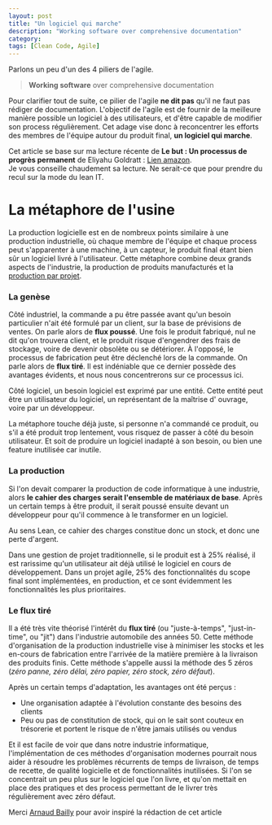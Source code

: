 ```yaml
---
layout: post
title: "Un logiciel qui marche"
description: "Working software over comprehensive documentation"
category: 
tags: [Clean Code, Agile]
---
```


Parlons un peu d'un des 4 piliers de l'agile. 

> **Working software** over comprehensive documentation    

Pour clarifier tout de suite, ce pilier de l'agile **ne dit pas** qu'il ne faut pas rédiger 
de documentation. L'objectif de l'agile est de fournir de la meilleure manière possible 
un logiciel à des utilisateurs, et d'être capable de modifier son process régulièrement. 
Cet adage vise donc à reconcentrer les efforts des membres de l'équipe 
autour du produit final, **un logiciel qui marche**.    

Cet article se base sur ma lecture récente de **Le but : Un processus 
de progrès permanent** de Eliyahu Goldratt : [Lien amazon](https://www.amazon.fr/but-processus-progr%C3%A8s-permanent/dp/2124654047).   
Je vous conseille chaudement sa lecture. Ne serait-ce que pour prendre du recul sur la mode du lean IT.
 
# La métaphore  de l'usine   

La production logicielle est en de nombreux points similaire à une production 
industrielle, où chaque membre de l'équipe et chaque process peut s'apparenter à une machine, 
à un capteur, le produit final étant bien sûr un logiciel livré à l'utilisateur. 
Cette métaphore combine deux grands aspects de l'industrie, la 
production de produits manufacturés et la [production par projet](https://en.wikipedia.org/wiki/Project_manufacturing). 
    

     
### La genèse 

Côté industriel, la commande a pu être passée
 avant qu'un besoin particulier n'ait été formulé par un client, sur la base 
 de prévisions de ventes. On parle  alors de **flux poussé**. 
 Une fois le produit fabriqué, nul ne dit qu'on
 trouvera client, et le produit risque d'engendrer des frais de stockage,
 voire de devenir obsolète ou se détériorer. 
 À l'opposé, le processus de fabrication peut être déclenché lors de la 
 commande. On parle alors de **flux tiré**. Il est indéniable que ce dernier 
 possède des avantages évidents, et nous nous concentrerons sur ce processus ici. 
 
 
Côté logiciel, un besoin logiciel est exprimé par une entité. Cette entité 
 peut être  un utilisateur du logiciel, un représentant de la maîtrise d'
  ouvrage, voire par un développeur. 
      
La métaphore touche déjà juste, si personne n'a commandé ce produit, ou s'il 
a été produit trop lentement, vous risquez de passer à côté du besoin 
 utilisateur. Et soit de produire un logiciel inadapté à son besoin, ou bien une feature inutilisée car inutile. 
  
  
### La production
   
  
Si l'on devait comparer la production de code informatique à une industrie, alors 
**le cahier des charges serait l'ensemble
de matériaux de base**.  Après un certain temps à être produit, il serait poussé ensuite devant 
un développeur pour qu'il commence à le transformer en un logiciel.

Au sens Lean, ce cahier des charges constitue donc un stock, et donc une perte d'argent.
 
Dans une gestion de projet traditionnelle, si le produit est à 25% réalisé, 
il est rarissime qu'un utilisateur ait déjà utilisé le logiciel en cours de développement. 
Dans un projet agile, 25% des fonctionnalités du scope final sont implémentées, 
en production, et ce sont évidemment les fonctionnalités les plus prioritaires.    
 
   
### Le flux tiré

Il a été très vite théorisé l'intérêt du **flux tiré** (ou "juste-à-temps", "just-in-time", ou "jit") 
 dans l'industrie automobile des années 50. Cette méthode d'organisation de la production industrielle 
  vise à minimiser les stocks et les en-cours de fabrication entre l'arrivée de la matière première à la livraison 
  des produits finis. Cette méthode s'appelle aussi la méthode des 5 zéros (_zéro panne, zéro délai, zéro papier, zéro stock, zéro défaut_).
  
 
 Après un certain temps d'adaptation, 
 les avantages ont été perçus : 
 * Une organisation adaptée à l'évolution constante des besoins des clients
 *  Peu ou pas de constitution de stock, qui on le sait sont couteux en trésorerie et 
 portent le risque de n'être jamais utilisés ou vendus
 

Et il est facile de voir que dans notre industrie informatique, l'implémentation de ces méthodes d'organisation modernes 
pourrait nous aider à résoudre les problèmes récurrents de temps de livraison, de temps de recette, de qualité logicielle et 
de fonctionnalités inutilisées. Si l'on se concentrait un peu plus sur le logiciel que l'on livre, et qu'on mettait en place
des pratiques et des process permettant de le livrer très régulièrement avec zéro défaut. 




 Merci [Arnaud Bailly](https://github.com/abailly) pour avoir inspiré la rédaction de cet article